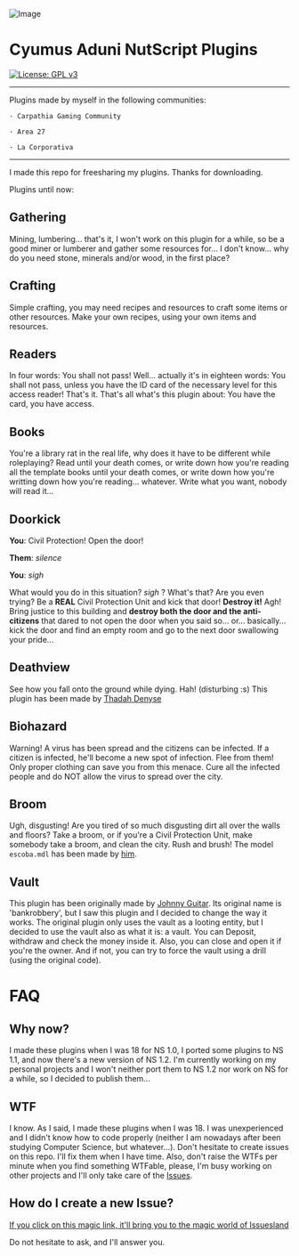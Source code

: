 ![Image](https://avatars2.githubusercontent.com/u/8088613?v=4&u=11f050943371f7192967259279811c7343a08b03&s=400)

# Cyumus Aduni NutScript Plugins

[![License: GPL v3](https://img.shields.io/badge/License-GPL%20v3-blue.svg)](https://www.gnu.org/licenses/gpl-3.0)
______

Plugins made by myself in the following communities:

    · Carpathia Gaming Community

    · Area 27

    · La Corporativa


______

I made this repo for freesharing my plugins. Thanks for downloading.

Plugins until now:

## Gathering
Mining, lumbering... that's it, I won't work on this plugin for a while, so be a good miner or lumberer and gather some resources for... I don't know... why do you need stone, minerals and/or wood, in the first place?

## Crafting
Simple crafting, you may need recipes and resources to craft some items or other resources. Make your own recipes, using your own items and resources.

## Readers
In four words: You shall not pass!
Well... actually it's in eighteen words: You shall not pass, unless you have the ID card of the necessary level for this access reader!
That's it. That's all what's this plugin about: You have the card, you have access.

## Books
You're a library rat in the real life, why does it have to be different while roleplaying? Read until your death comes, or write down how you're reading all the template books until your death comes, or write down how you're writting down how you're reading... whatever. Write what you want, nobody will read it...

## Doorkick
**You**: Civil Protection! Open the door!

**Them**: *silence*

**You**: *sigh*

What would you do in this situation? *sigh* ? What's that? Are you even trying? Be a **REAL** Civil Protection Unit and kick that door! **Destroy it!** Agh! Bring justice to this building and **destroy both the door and the anti-citizens** that dared to not open the door when you said so... or... basically... kick the door and find an empty room and go to the next door swallowing your pride...

## Deathview
See how you fall onto the ground while dying. Hah! (disturbing :s)
This plugin has been made by [Thadah Denyse](http://www.github.com/Thadah)

## Biohazard
Warning! A virus has been spread and the citizens can be infected. If a citizen is infected, he'll become a new spot of infection. Flee from them! Only proper clothing can save you from this menace. Cure all the infected people and do NOT allow the virus to spread over the city.

## Broom
Ugh, disgusting! Are you tired of so much disgusting dirt all over the walls and floors? Take a broom, or if you're a Civil Protection Unit, make somebody take a broom, and clean the city. Rush and brush!
The model `escoba.mdl` has been made by [him](http://steamcommunity.com/id/Dorado01/).


## Vault
This plugin has been originally made by [Johnny Guitar](https://github.com/johnnyguitarFP/NSPlugins). Its original name is 'bankrobbery', but I saw this plugin and I decided to change the way it works. The original plugin only uses the vault as a looting entity, but I decided to use the vault also as what it is: a vault. You can Deposit, withdraw and check the money inside it. Also, you can close and open it if you're the owner. And if not, you can try to force the vault using a drill (using the original code).

# FAQ
## Why now?
I made these plugins when I was 18 for NS 1.0, I ported some plugins to NS 1.1, and now there's a new version of NS 1.2. I'm currently working on my personal projects and I won't neither port them to NS 1.2 nor work on NS for a while, so I decided to publish them...

## WTF
I know. As I said, I made these plugins when I was 18. I was unexperienced and I didn't know how to code properly (neither I am nowadays after been studying Computer Science, but whatever...). Don't hesitate to create issues on this repo. I'll fix them when I have time. Also, don't raise the WTFs per minute when you find something WTFable, please, I'm busy working on other projects and I'll only take care of the [Issues](https://github.com/Cyumus/Plugins/issues).

## How do I create a new Issue?
[If you click on this magic link, it'll bring you to the magic world of Issuesland](https://github.com/Cyumus/Plugins/issues/new)

Do not hesitate to ask, and I'll answer you.
